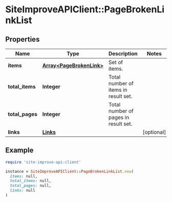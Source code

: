 # SiteImproveAPIClient::PageBrokenLinkList

## Properties

| Name | Type | Description | Notes |
| ---- | ---- | ----------- | ----- |
| **items** | [**Array&lt;PageBrokenLink&gt;**](PageBrokenLink.md) | Set of items. |  |
| **total_items** | **Integer** | Total number of items in result set. |  |
| **total_pages** | **Integer** | Total number of pages in result set. |  |
| **links** | [**Links**](Links.md) |  | [optional] |

## Example

```ruby
require 'site-improve-api-client'

instance = SiteImproveAPIClient::PageBrokenLinkList.new(
  items: null,
  total_items: null,
  total_pages: null,
  links: null
)
```

